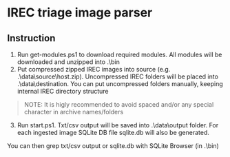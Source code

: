 # IREC triage image parser

## Instruction

1. Run get-modules.ps1 to download required modules. All modules will be downloaded and unzipped into .\bin
2. Put compressed zipped IREC images into source (e.g. .\data\source\host.zip). Uncompressed IREC folders will be placed into .\data\destination. You can put uncompressed folders manually, keeping internal IREC directory structure

> NOTE: It is higly recommended to avoid spaced and/or any special character in archive names/folders

3. Run start.ps1. Txt/csv output will be saved into .\data\output folder. For each ingested image SQLite DB file sqlite.db will also be generated.

You can then grep txt/csv output or sqlite.db with SQLite Browser (in .\bin)
